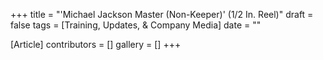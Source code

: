 +++
title = "'Michael Jackson Master (Non-Keeper)' (1/2 In. Reel)"
draft = false
tags = [Training, Updates, & Company Media]
date = ""

[Article]
contributors = []
gallery = []
+++